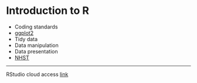 Introduction to R
=================

- Coding standards
- [ggplot2](https://www.jvcasillas.com/intro_to_r/ggplot2/index.html)
- Tidy data
- Data manipulation
- Data presentation
- [NHST](https://www.jvcasillas.com/intro_to_r/nhst/index.html)

----

RStudio cloud access [link](https://rstudio.cloud/spaces/13371/join?access_code=kxYHQ%2BoI0N4TlfsstEO%2Fn1PsFDyMlNX736ZGuqqA)
